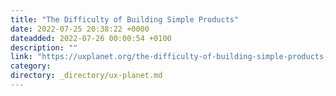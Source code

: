 ```yaml
---
title: "The Difficulty of Building Simple Products"
date: 2022-07-25 20:38:22 +0000
dateadded: 2022-07-26 00:00:54 +0100
description: ""
link: "https://uxplanet.org/the-difficulty-of-building-simple-products-1b3d6b2fb0d3?source=rss----819cc2aaeee0---4"
category:
directory: _directory/ux-planet.md
---
```

